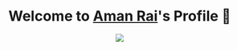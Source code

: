 <p align="center">
  <h1 align="center">Welcome to <a href="https://github.com/heyraiaman">Aman Rai</a>'s Profile 👋</h1>
</p>
<p align="center">
  <a align="center" href="https://github.com/heyraiaman/readme-typing-svg"><img src="https://readme-typing-svg.herokuapp.com?&font=IBM+Plex+Sans&color=F72EE2&size=25&lines=Welcome+To+My+GitHub+Profile" /></a>
</p>
